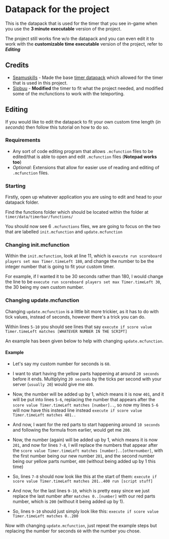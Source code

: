 # Datapack for the project
This is the datapack that is used for the timer that you see in-game when you use the **3 minute executable** version of the project. 

The project still works fine w/o the datapack and you can even edit it to work with the **customizable time executable** version of the project, refer to ***Editing***

## Credits

- [Seamuskills](https://www.planetminecraft.com/member/seamuskills/) - Made the base [timer datapack](https://www.planetminecraft.com/data-pack/boss-bar-timer/) which allowed for the timer that is used in this project.
- [Sipbuu](https://github.com/Sipbuu) - **Modified** the timer to fit what the project needed, and modified some of the mcfunctions to work with the teleporting.

## Editing

If you would like to edit the datapack to fit your own custom time length (*in seconds*) then follow this tutorial on how to do so.

### Requirements
- Any sort of code editing program that allows ``.mcfunction`` files to be edited/that is able to open and edit ``.mcfunction`` files (**Notepad works too**)
- *Optional*: Extensions that allow for easier use of reading and editing of ``.mcfunction`` files. 

### Starting
Firstly, open up whatever application you are using to edit and head to your datapack folder.

Find the functions folder which should be located within the folder at ``timer/data/timerbar/functions/``

You should now see 6 ``.mcfunctions`` files, we are going to focus on the two that are labelled ``init.mcfunction`` and ``update.mcfunction``

### Changing init.mcfunction
Within the ``init.mcfunction``, look at line 11, which is ``execute run scoreboard players set max Timer.timeLeft 180``, and change the number to be the integer number that is going to fit your custom timer. 

For example, if I wanted it to be 30 seconds rather than 180, I would change the line to be ``execute run scoreboard players set max Timer.timeLeft 30``, the 30 being my own custom number.

### Changing update.mcfunction

Changing ``update.mcfunction`` is a little bit more trickier, as it has to do with tick values, instead of seconds, however there's a trick you can do.

Within lines ``5-10`` you should see lines that say `execute if score value Timer.timeLeft matches [WHATEVER NUMBER IN THE SCRIPT]`

An example has been given below to help with changing ``update.mcfunction``.

#### Example

- Let's say my custom number for seconds is ``60``.

- I want to start having the yellow parts happening at around ``20 seconds`` before it ends. Multiplying ``20 seconds`` by the ticks per second with your server (``usually 20``) would give me `400`.

- Now, the number will be added up by 1, which means it is now ``401``, and it will be put into lines ``5-6``, replacing the number that appears after the ``score value Timer.timeLeft matches [number]..``, so now my lines ``5-6`` will now have this instead line instead ``execute if score value Timer.timeLeft matches 401..``

- And now, I want for the red parts to start happening around ``10 seconds`` and following the formula from earlier, would get me ``200``.

- Now, the number (again) will be added up by 1, which means it is now ``201``, and now for lines ``7-8``, I will replace the numbers that appear after the ``score value Timer.timeLeft matches [number]..[othernumber]``, with the first number being our new number ``201``, and the second number being our yellow parts number, `400` (without being added up by 1 this time)

- So, lines ``7-8`` should now look like this at the start of them: ``execute if score value Timer.timeLeft matches 201..400 run [script stuff]``

- And now, for the last lines ``9-10``, which is pretty easy since we just replace the last number after ``matches 0..[number]`` with our red parts number, which is ``200`` (without it being added up by 1).

- So, lines ``9-10`` should just simply look like this: ``execute if score value Timer.timeLeft matches 0..200``

Now with changing ``update.mcfunction``, just repeat the example steps but replacing the number for seconds ``60`` with the number you chose.
